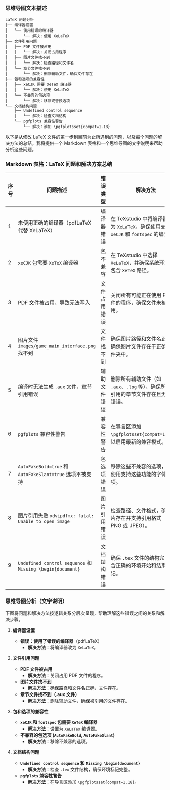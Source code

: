 ### 思维导图文本描述
```
LaTeX 问题分析
├── 编译器设置
│   └── 使用错误的编译器
│       └── 解决：使用 XeLaTeX
├── 文件引用问题
│   ├── PDF 文件被占用
│   │   └── 解决：关闭占用程序
│   ├── 图片文件找不到
│   │   └── 解决：检查路径和文件名
│   └── 章节文件找不到
│       └── 解决：删除辅助文件，确保文件存在
├── 包和选项的兼容性
│   ├── xeCJK 需要 XeTeX 编译器
│   │   └── 解决：使用 XeLaTeX
│   └── 不兼容的包选项
│       └── 解决：移除或替换选项
└── 文档结构问题
    ├── Undefined control sequence
    │   └── 解决：检查文档结构
    └── pgfplots 兼容性警告
        └── 解决：添加 \pgfplotsset{compat=1.18}
```
以下是从修改 LaTeX 文件的第一步到目前为止所遇到的问题，以及每个问题的解决方法的总结。我将提供一个 Markdown 表格和一个思维导图的文字说明来帮助分析这些问题。

### Markdown 表格：LaTeX 问题和解决方案总结

| 序号  | 问题描述                                                      | 错误类型   | 解决方法                                                             |
| --- | --------------------------------------------------------- | ------ | ---------------------------------------------------------------- |
| 1   | 未使用正确的编译器（pdfLaTeX 代替 XeLaTeX）                            | 编译器错误  | 在 TeXstudio 中将编译器设置为 `XeLaTeX`，确保使用支持 `xeCJK` 和 `fontspec` 的编译器。 |
| 2   | `xeCJK` 包需要 `XeTeX` 编译器                                   | 包不兼容   | 在 TeXstudio 中选择 `XeLaTeX`，并确保系统环境变量包含 `XeTeX` 路径。                |
| 3   | PDF 文件被占用，导致无法写入                                          | 文件占用错误 | 关闭所有可能正在使用 PDF 文件的程序，确保文件未被占用。                                   |
| 4   | 图片文件 `images/game_main_interface.png` 找不到                 | 文件找不到  | 确保图片路径和文件名正确，确保图片文件存在于正确的文件夹中。                                   |
| 5   | 编译时无法生成 `.aux` 文件，章节引用错误                                  | 辅助文件错误 | 删除所有辅助文件（如 `.aux`、`.log` 等），确保所有被引用的章节文件存在且无拼写错误。                |
| 6   | `pgfplots` 兼容性警告                                          | 兼容性警告  | 在导言区添加 `\pgfplotsset{compat=1.18}`，以启用最新的兼容模式。                   |
| 7   | `AutoFakeBold=true` 和 `AutoFakeSlant=true` 选项不被支持         | 包选项错误  | 移除这些不兼容的选项，或者使用支持这些功能的字体和选项。                                     |
| 8   | 图片引用失败 `xdvipdfmx: fatal: Unable to open image`           | 图片引用错误 | 检查路径、文件格式，确保图片存在并支持引用格式（如 PNG 或 JPEG）。                           |
| 9   | `Undefined control sequence` 和 `Missing \begin{document}` | 文档结构错误 | 确保 `.tex` 文件的结构完整，包含正确的环境开始和结束标记。                                |

### 思维导图分析（文字说明）
下图将问题和解决方法按逻辑关系分层次呈现，帮助理解这些错误之间的关系和解决步骤。

1. **编译器设置**
   - **错误：使用了错误的编译器**（pdfLaTeX）
     - **解决方法**：将编译器改为 `XeLaTeX`。

2. **文件引用问题**
   - **PDF 文件被占用**
     - **解决方法**：关闭占用 PDF 文件的程序。
   - **图片文件找不到**
     - **解决方法**：确保路径和文件名正确，文件存在。
   - **章节文件找不到（.aux 文件）**
     - **解决方法**：删除辅助文件，确保被引用的文件存在。

3. **包和选项的兼容性**
   - **`xeCJK` 和 `fontspec` 包需要 `XeTeX` 编译器**
     - **解决方法**：设置为 `XeLaTeX` 编译器。
   - **不兼容的包选项 (`AutoFakeBold`, `AutoFakeSlant`)**
     - **解决方法**：移除不兼容的选项。

4. **文档结构问题**
   - **`Undefined control sequence` 和 `Missing \begin{document}`**
     - **解决方法**：检查 `.tex` 文件结构，确保环境标记完整。
   - **`pgfplots` 兼容性警告**
     - **解决方法**：在导言区添加 `\pgfplotsset{compat=1.18}`。



